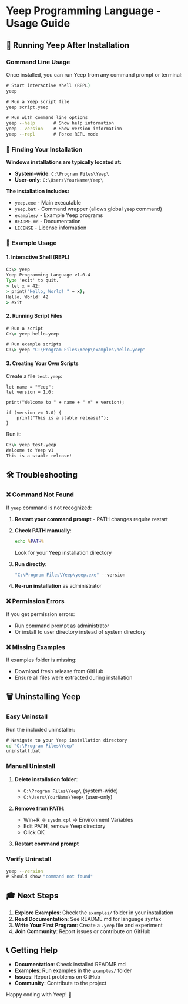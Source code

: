 # Yeep Programming Language - Usage Guide

## 🚀 Running Yeep After Installation

### Command Line Usage

Once installed, you can run Yeep from any command prompt or terminal:

```cmd
# Start interactive shell (REPL)
yeep

# Run a Yeep script file
yeep script.yeep

# Run with command line options
yeep --help       # Show help information
yeep --version    # Show version information
yeep --repl       # Force REPL mode
```

### 📁 Finding Your Installation

**Windows installations are typically located at:**
- **System-wide**: `C:\Program Files\Yeep\`
- **User-only**: `C:\Users\YourName\Yeep\`

**The installation includes:**
- `yeep.exe` - Main executable
- `yeep.bat` - Command wrapper (allows global `yeep` command)
- `examples/` - Example Yeep programs
- `README.md` - Documentation
- `LICENSE` - License information

### 🎯 Example Usage

#### 1. Interactive Shell (REPL)
```cmd
C:\> yeep
Yeep Programming Language v1.0.4
Type 'exit' to quit.
> let x = 42;
> print("Hello, World! " + x);
Hello, World! 42
> exit
```

#### 2. Running Script Files
```cmd
# Run a script
C:\> yeep hello.yeep

# Run example scripts
C:\> yeep "C:\Program Files\Yeep\examples\hello.yeep"
```

#### 3. Creating Your Own Scripts

Create a file `test.yeep`:
```yeep
let name = "Yeep";
let version = 1.0;

print("Welcome to " + name + " v" + version);

if (version >= 1.0) {
    print("This is a stable release!");
}
```

Run it:
```cmd
C:\> yeep test.yeep
Welcome to Yeep v1
This is a stable release!
```

## 🛠️ Troubleshooting

### ❌ Command Not Found
If `yeep` command is not recognized:

1. **Restart your command prompt** - PATH changes require restart
2. **Check PATH manually**:
   ```cmd
   echo %PATH%
   ```
   Look for your Yeep installation directory

3. **Run directly**:
   ```cmd
   "C:\Program Files\Yeep\yeep.exe" --version
   ```

4. **Re-run installation** as administrator

### ❌ Permission Errors
If you get permission errors:
- Run command prompt as administrator
- Or install to user directory instead of system directory

### ❌ Missing Examples
If examples folder is missing:
- Download fresh release from GitHub
- Ensure all files were extracted during installation

## 🗑️ Uninstalling Yeep

### Easy Uninstall
Run the included uninstaller:
```cmd
# Navigate to your Yeep installation directory
cd "C:\Program Files\Yeep"
uninstall.bat
```

### Manual Uninstall
1. **Delete installation folder**:
   - `C:\Program Files\Yeep\` (system-wide)
   - `C:\Users\YourName\Yeep\` (user-only)

2. **Remove from PATH**:
   - Win+R → `sysdm.cpl` → Environment Variables
   - Edit PATH, remove Yeep directory
   - Click OK

3. **Restart command prompt**

### Verify Uninstall
```cmd
yeep --version
# Should show "command not found"
```

## 🎓 Next Steps

1. **Explore Examples**: Check the `examples/` folder in your installation
2. **Read Documentation**: See README.md for language syntax
3. **Write Your First Program**: Create a `.yeep` file and experiment
4. **Join Community**: Report issues or contribute on GitHub

## 📞 Getting Help

- **Documentation**: Check installed README.md
- **Examples**: Run examples in the `examples/` folder
- **Issues**: Report problems on GitHub
- **Community**: Contribute to the project

Happy coding with Yeep! 🎉
